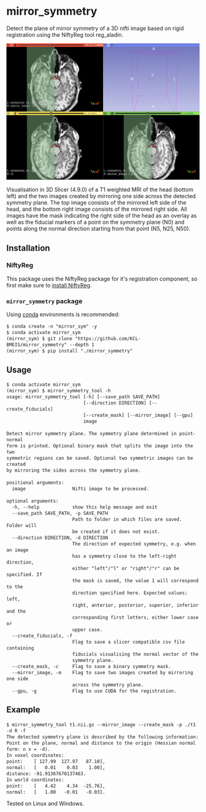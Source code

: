 # mirror_symmetry

Detect the plane of mirror symmetry of a 3D nifti image based on rigid 
registration using the NiftyReg tool reg_aladin.

![screenshot](screenshots/slicer.png)

Visualisation in 3D Slicer (4.9.0) of a T1 weighted MRI of the head (bottom 
left) and the two images created by mirroring one side across the detected 
symmetry plane. 
The top image consists of the mirrored left side of the head, and the bottom
right image consists of the mirrored right side. All images have the mask 
indicating the right side of the head as an overlay as well as the fiducial 
markers of a point on the symmetry plane (N0) and points along the normal 
direction starting from that point (N5, N25, N50).

## Installation

### NiftyReg

This package uses the NiftyReg package for it's registration component, 
so first make sure to [install NiftyReg](https://github.com/KCL-BMEIS/niftyreg/wiki/install).


### `mirror_symmetry` package

Using [conda](https://conda.io/docs/) environments is recommended:

```shell
$ conda create -n "mirror_sym" -y
$ conda activate mirror_sym
(mirror_sym) $ git clone "https://github.com/KCL-BMEIS/mirror_symmetry" --depth 1
(mirror_sym) $ pip install "./mirror_symmetry"
```


## Usage

```
$ conda activate mirror_sym
(mirror_sym) $ mirror_symmetry_tool -h
usage: mirror_symmetry_tool [-h] [--save_path SAVE_PATH]
                            [--direction DIRECTION] [--create_fiducials]
                            [--create_mask] [--mirror_image] [--gpu]
                            image

Detect mirror symmetry plane. The symmetry plane determined in point-normal
form is printed. Optional binary mask that splits the image into the two
symmetric regions can be saved. Optional two symmetric images can be created
by mirroring the sides across the symmetry plane.

positional arguments:
  image                 Nifti image to be processed.

optional arguments:
  -h, --help            show this help message and exit
  --save_path SAVE_PATH, -p SAVE_PATH
                        Path to folder in which files are saved. Folder will
                        be created if it does not exist.
  --direction DIRECTION, -d DIRECTION
                        The direction of expected symmetry, e.g. when an image
                        has a symmetry close to the left-right direction,
                        either "left"/"l" or "right"/"r" can be specified. If
                        the mask is saved, the value 1 will correspond to the
                        direction specified here. Expected values: left,
                        right, anterior, posterior, superior, inferior and the
                        corresponding first letters, either lower case or
                        upper case.
  --create_fiducials, -f
                        Flag to save a slicer compatible csv file containing
                        fiducials visualising the normal vector of the
                        symmetry plane.
  --create_mask, -c     Flag to save a binary symmetry mask.
  --mirror_image, -m    Flag to save two images created by mirroring one side
                        across the symmetry plane.
  --gpu, -g             Flag to use CUDA for the registration.
```


## Example

```
$ mirror_symmetry_tool t1.nii.gz --mirror_image --create_mask -p ./t1 -d R -f
The detected symmetry plane is described by the following information: Point on the plane, normal and distance to the origin (Hessian normal form: n x = -d).
In voxel coordinates:
point:    [ 127.99  127.97   87.10],
normal:   [   0.01    0.03    1.00],
distance: -91.91367670137463.
In world coordinates:
point:    [   4.42    4.34  -25.76],
normal:   [   1.00   -0.01   -0.03].
```

Tested on Linux and Windows.
